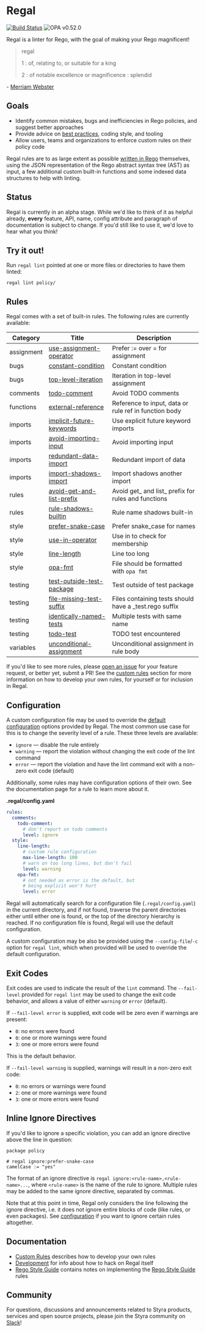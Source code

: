# Regal

[![Build Status](https://github.com/styrainc/regal/workflows/Build/badge.svg?branch=main)](https://github.com/styrainc/regal/actions)
![OPA v0.52.0](https://openpolicyagent.org/badge/v0.52.0)

Regal is a linter for Rego, with the goal of making your Rego magnificent!

> regal
>
> 1 : of, relating to, or suitable for a king
>
> 2 : of notable excellence or magnificence : splendid

\- [Merriam Webster](https://www.merriam-webster.com/dictionary/regal)

## Goals

- Identify common mistakes, bugs and inefficiencies in Rego policies, and suggest better approaches
- Provide advice on [best practices](https://github.com/StyraInc/rego-style-guide), coding style, and tooling
- Allow users, teams and organizations to enforce custom rules on their policy code

Regal rules are to as large extent as possible
[written in Rego](https://www.styra.com/blog/linting-rego-with-rego/) themselves,
using the JSON representation of the Rego abstract syntax tree (AST) as input, a
few additional custom built-in functions and some indexed data structures to help
with linting.

## Status

Regal is currently in an alpha stage. While we'd like to think of it as helpful already, **every** feature, API, name,
config attribute and paragraph of documentation is subject to change. If you'd still like to use it, we'd love to hear
what you think!

## Try it out!

Run `regal lint` pointed at one or more files or directories to have them linted:

```shell
regal lint policy/
```

## Rules

Regal comes with a set of built-in rules. The following rules are currently available:

<!-- RULES_TABLE_START -->

|  Category  |                                           Title                                           |                      Description                       |
|------------|-------------------------------------------------------------------------------------------|--------------------------------------------------------|
| assignment | [use-assignment-operator](https://docs.styra.com/regal/rules/use-assignment-operator)     | Prefer := over = for assignment                        |
| bugs       | [constant-condition](https://docs.styra.com/regal/rules/constant-condition)               | Constant condition                                     |
| bugs       | [top-level-iteration](https://docs.styra.com/regal/rules/top-level-iteration)             | Iteration in top-level assignment                      |
| comments   | [todo-comment](https://docs.styra.com/regal/rules/todo-comment)                           | Avoid TODO comments                                    |
| functions  | [external-reference](https://docs.styra.com/regal/rules/external-reference)               | Reference to input, data or rule ref in function body  |
| imports    | [implicit-future-keywords](https://docs.styra.com/regal/rules/implicit-future-keywords)   | Use explicit future keyword imports                    |
| imports    | [avoid-importing-input](https://docs.styra.com/regal/rules/avoid-importing-input)         | Avoid importing input                                  |
| imports    | [redundant-data-import](https://docs.styra.com/regal/rules/redundant-data-import)         | Redundant import of data                               |
| imports    | [import-shadows-import](https://docs.styra.com/regal/rules/import-shadows-import)         | Import shadows another import                          |
| rules      | [avoid-get-and-list-prefix](https://docs.styra.com/regal/rules/avoid-get-and-list-prefix) | Avoid get_ and list_ prefix for rules and functions    |
| rules      | [rule-shadows-builtin](https://docs.styra.com/regal/rules/rule-shadows-builtin)           | Rule name shadows built-in                             |
| style      | [prefer-snake-case](https://docs.styra.com/regal/rules/prefer-snake-case)                 | Prefer snake_case for names                            |
| style      | [use-in-operator](https://docs.styra.com/regal/rules/use-in-operator)                     | Use in to check for membership                         |
| style      | [line-length](https://docs.styra.com/regal/rules/line-length)                             | Line too long                                          |
| style      | [opa-fmt](https://docs.styra.com/regal/rules/opa-fmt)                                     | File should be formatted with `opa fmt`                |
| testing    | [test-outside-test-package](https://docs.styra.com/regal/rules/test-outside-test-package) | Test outside of test package                           |
| testing    | [file-missing-test-suffix](https://docs.styra.com/regal/rules/file-missing-test-suffix)   | Files containing tests should have a _test.rego suffix |
| testing    | [identically-named-tests](https://docs.styra.com/regal/rules/identically-named-tests)     | Multiple tests with same name                          |
| testing    | [todo-test](https://docs.styra.com/regal/rules/todo-test)                                 | TODO test encountered                                  |
| variables  | [unconditional-assignment](https://docs.styra.com/regal/rules/unconditional-assignment)   | Unconditional assignment in rule body                  |

<!-- RULES_TABLE_END -->

If you'd like to see more rules, please [open an issue](https://github.com/StyraInc/regal/issues) for your feature
request, or better yet, submit a PR! See the [custom rules](#custom-rules) section for more information on how to
develop your own rules, for yourself or for inclusion in Regal.

## Configuration

A custom configuration file may be used to override the [default configuration](bundle/regal/config/provided/data.yaml)
options provided by Regal. The most common use case for this is to change the severity level of a rule. These three
levels are available:

- `ignore`  — disable the rule entirely
- `warning` — report the violation without changing the exit code of the lint command
- `error`   — report the violation and have the lint command exit with a non-zero exit code (default)

Additionally, some rules may have configuration options of their own. See the documentation page for a rule to learn
more about it.

**.regal/config.yaml**
```yaml
rules:
  comments:
    todo-comment:
      # don't report on todo comments
      level: ignore
  style:
    line-length:
      # custom rule configuration
      max-line-length: 100
      # warn on too long lines, but don't fail
      level: warning
    opa-fmt:
      # not needed as error is the default, but
      # being explicit won't hurt
      level: error
```

Regal will automatically search for a configuration file (`.regal/config.yaml`) in the current directory, and if not
found, traverse the parent directories either until either one is found, or the top of the directory hierarchy is
reached. If no configuration file is found, Regal will use the default configuration.

A custom configuration may be also be provided using the `--config-file`/`-c` option for `regal lint`, which when
provided will be used to override the default configuration.

## Exit Codes

Exit codes are used to indicate the result of the `lint` command. The `--fail-level` provided for `regal lint` may be 
used to change the exit code behavior, and allows a value of either `warning` or `error` (default).

If `--fail-level error` is supplied, exit code will be zero even if warnings are present:

- `0`: no errors were found
- `0`: one or more warnings were found
- `3`: one or more errors were found

This is the default behavior.

If `--fail-level warning` is supplied, warnings will result in a non-zero exit code:

- `0`: no errors or warnings were found
- `2`: one or more warnings were found
- `3`: one or more errors were found

## Inline Ignore Directives

If you'd like to ignore a specific violation, you can add an ignore directive above the line in question:

```rego
package policy

# regal ignore:prefer-snake-case
camelCase := "yes"
```

The format of an ignore directive is `regal ignore:<rule-name>,<rule-name>...`, where `<rule-name>` is the name of the
rule to ignore. Multiple rules may be added to the same ignore directive, separated by commas.

Note that at this point in time, Regal only considers the line following the ignore directive, i.e. it does not ignore
entire blocks of code (like rules, or even packages). See [configuration](#configuration) if you want to ignore certain
rules altogether.

## Documentation

- [Custom Rules](/docs/custom-rules) describes how to develop your own rules
- [Development](/docs/development) for info about how to hack on Regal itself
- [Rego Style Guide](/docs/rego-style-guide) contains notes on implementing the [Rego Style Guide](https://github.com/StyraInc/rego-style-guide) rules

## Community

For questions, discussions and announcements related to Styra products, services and open source projects, please join 
the Styra community on [Slack](https://join.slack.com/t/styracommunity/shared_invite/zt-1p81qz8g4-t2OLKbvw0J5ibdcNc62~6Q)!
